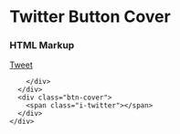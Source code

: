 Twitter Button Cover
====================

### HTML Markup

  <div class="btn-indent">
    <div class="btn-mask">
      <div class="btn">
        <div class="btn-widget">
          <!-- paste Twitter embed code here -->
          <a href="https://twitter.com/share" class="twitter-share-button" data-text="super slick #css3button" data-via="v5design" data-hashtags="TwitterButton">Tweet</a>
          <script>!function(d,s,id){var js,fjs=d.getElementsByTagName(s)[0];if(!d.getElementById(id)){js=d.createElement(s);js.id=id;js.src="//platform.twitter.com/widgets.js";fjs.parentNode.insertBefore(js,fjs);}}(document,"script","twitter-wjs");</script>

        </div>
      </div>
      <div class="btn-cover">
        <span class="i-twitter"></span>
      </div>
    </div>
  </div>


